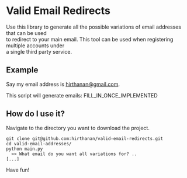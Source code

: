 # Valid Email Redirects

Use this library to generate all the possible variations of email addresses that can be used  
to redirect to your main email. This tool can be used when registering multiple accounts under  
a single third party service.

## Example

Say my email address is hirthanan@gmail.com.

This script will generate emails: FILL_IN_ONCE_IMPLEMENTED

## How do I use it?

Navigate to the directory you want to download the project.  
```
git clone git@github.com:hirthanan/valid-email-redirects.git
cd valid-email-addresses/
python main.py
  >> What email do you want all variations for? ..
[...]
```


Have fun!
